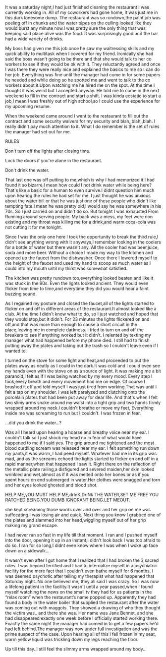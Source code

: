   
It was a saturday night,I had just finished cleaning the restaurant I was currently working in. All of my coworkers had gone home, It was just me in this dark lonesome dump. The restaurant was so rundown,the paint job was peeling off in chunks and the water pipes on the ceiling looked like they would burst any minute now.I was pretty sure the only thing that was keeping said place alive was the food. It was surprisingly good and the bar had a wide variety of drinks.   
  
 My boss had given me this job once he saw my waitressing skills and my quick ability to multitask when I covered for my friend. Ironically she had said the boss wasn't going to be there and that she would talk to her co workers to see if they would be ok with it. They reluctantly agreed and once I was there they were really nice and explained the basics to me so I can do her job. Everything was fine until the manager had come in for some papers he needed and  while doing so he spotted me and went to talk to the co workers about it.Upon watching me he hired me on the spot. At the time I thought it was weird but I accepted anyway. He told me to come in the next weekend to fill in the contract and start a shift.  I was kinda ecstatic to start a job,I mean I  was freshly out of high school,so I could use the experience for my upcoming resume.  
  
 When the weekend came around I went to the restaurant to fill out the contract and some security waivers for my security and blah,,blah,,blah. I really didn't pay much attention to it. What I do remember is the set of rules the manager had set out for me.  
RULES  
Don't turn off the lights after closing time.  
Lock the doors if you're alone in the restaurant.  
Don't drink the water.  
  
That last one was off putting to me,which is why I had memorized it.I had found it so bizarre,I mean how could I not drink water while being here? That's like a basic for a human to even survive.I didnt question him much upon hearing the rules he had set for me. I just thought he was anxious about the water bill or that he was just one of these people who didn't like tempting fate.I mean he was pretty old,I would say he was somewhere in his 70s. So I just carried on and didn't do so. But tonight I was exhausted From Running around serving people. My back was a mess, my feet were non existing and my throat was killing me for a drink,and warm coca-cola was not cutting it for me tonight.  
  
 Since I was the only one here I took the opportunity to break the third rule,I didn't see anything wrong with it anyways,I remember looking in the coolers for a bottle of water but there wasn't any. All the cooler had was beer,juice, soda and more beer. Without a choice I made my way to the kitchen and opened up the faucet from the dishwasher. Once there I lowered myself to the height of the faucet and used my hand to scoop as much water as I could into my mouth until  my thirst was somewhat satisfied.   
  
The kitchen was pretty rundown too,everything looked beaten and like it was stuck in the 90s. Even the lights looked ancient. They would even flicker from time to time,and everytime they did you would hear a faint buzzing sound.   
  
As I regained my posture and closed the faucet,all of the lights started to flicker on and off in different areas of the restaurant.It almost looked like a club. At the time I didn't know what to do, so I just watched and hoped that they would stop,but it didn't.  For 23 minutes the lights flickered on and off,and that was more than enough to cause a short circuit in the place,leaving me in complete darkness. I tried to turn on and off the breakers to see if anything worked but it didn't. I relented by texting my manager what had happened before my phone died. I still had to finish putting away the plates and taking out the trash so I couldn't leave even if I wanted to.   
  
I turned on the stove for some light and heat,and proceeded to put the plates away as neatly as I could in the dark.It was cold and I could even see my hands even with the stove on as a source of light. It was  making me a bit paranoid,I felt as if I was being watched by my every mood. Every step I took,every breath and every movement had me on edge. Of course I brushed it off and  told myself I was just tired from working.That was until I felt a tap on my shoulder. I was left paralyzed and clutching onto the porcelain plates that had been put  away for dear life. And that's when I felt two slimy arms snake around my waist into a tight grip and two hands firmly wrapped around my neck.I couldn't breathe or move my feet, Everything inside me was screaming to run but I couldn't. I was frozen in fear.  
 …did you drink the water…?  
Was all I heard upon hearing a hoarse and breathy  voice near my ear. I couldn't talk so I just shook my head no in fear of what would have happened to me if I said yes. The grip around me tightened and the most blood curdling scream was released near my ear. I felt something run down my pants,it was warm,,I had peed myself. Whatever had me in its grip was mad, and as the screams echoed the lights started to flicker on and off in a rapid manner,when that happened I saw it. Right there on the reflection of the metallic  plate railing,a disfigured and severed maiden,her skin looked wrinkled and wet,almost as if it was melted onto her bones or as if you spent hours on end submerged in water.Her clothes were snagged and torn and her eyes looked ghosted and blood shot.  
  
HELP ME,yOU MUST HELP ME,drInK,DriNk THE WATER,SET ME FREE YOU RATCHED BEING.YOU DUMB IGNORANT BEING.LET MEOUT.  
she kept screaming those words over and over and her grip on me was suffocating.I was losing air and quick. Next thing you know I grabbed one of the plates and slammed into her head,wiggling myself out of her grip making my grand escape.  
  
 I had never ran so fast in my life till that moment. I ran and I pushed myself into the door, opening it up in an instant,I didn't look back I was too afraid to do so. I ran for so long,I didnt even know where I was when I woke up face down on a sidewalk…  
 It wasn't even after I got home that I realized that I had broken the 3 sacred rules. I was beyond terrified and I had to internalize myself in a psychiatric facility for the mere fact that I couldn't even bathe myself for 6 months. I was deemed psychotic after telling my therapist what had  happened that Saturday night..No one believed me, they all said I was crazy. So I was now a lifelong patient in the facility.It wasn't until a year passed,when I found myself watching the news on the small tv they had for us patients in the “relax room”  when the restaurant’s name popped up. Apparently they had found a body in the water boiler that supplied the restaurant after the water was coming out with maggots. They showed a drawing of who they thought the victim was.. and there she was. Her name was Jane Bennet. and she had disappeared exactly one week before I officially started working there. Exactly the same night the manager had comed in to get a few papers he'd had left behind.The manager was now under full investigation and was the prime suspect of the case. Upon hearing all of this I fell frozen in my seat, warm yellow  liquid was trickling down my legs reaching the floor.   
  
Up till this day..I still feel the slimmy arms wrapped around my body…  
  

